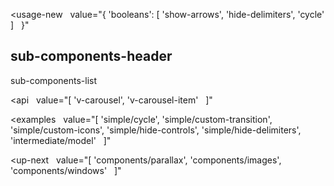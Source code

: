 <usage-new
  value="{
  'booleans': [
    'show-arrows',
    'hide-delimiters',
    'cycle'
  ]
  }"
></usage-new>

## sub-components-header

sub-components-list

<api
  value="[
  'v-carousel',
  'v-carousel-item'
  ]"
></api>

<examples
  value="[
  'simple/cycle',
  'simple/custom-transition',
  'simple/custom-icons',
  'simple/hide-controls',
  'simple/hide-delimiters',
  'intermediate/model'
  ]"
></examples>

<up-next
  value="[
  'components/parallax',
  'components/images',
  'components/windows'
  ]"
></up-next>